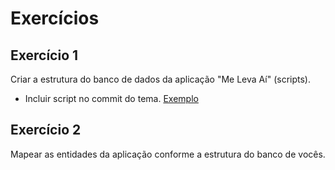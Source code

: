 # Exercícios

## Exercício 1

Criar a estrutura do banco de dados da aplicação "Me Leva Aí" (scripts).
- Incluir script no commit do tema. [Exemplo](heranca/src/main/resources/db.sql)

## Exercício 2

Mapear as entidades da aplicação conforme a estrutura do banco de vocês.
